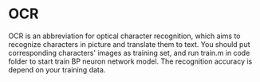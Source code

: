 OCR
===
OCR is an abbreviation for optical character recognition, which aims to recognize characters in picture and translate them to text. You should put corresponding characters' images as training set, and run train.m in code folder to start train BP neuron network model. The recognition accuracy is depend on your training data.
